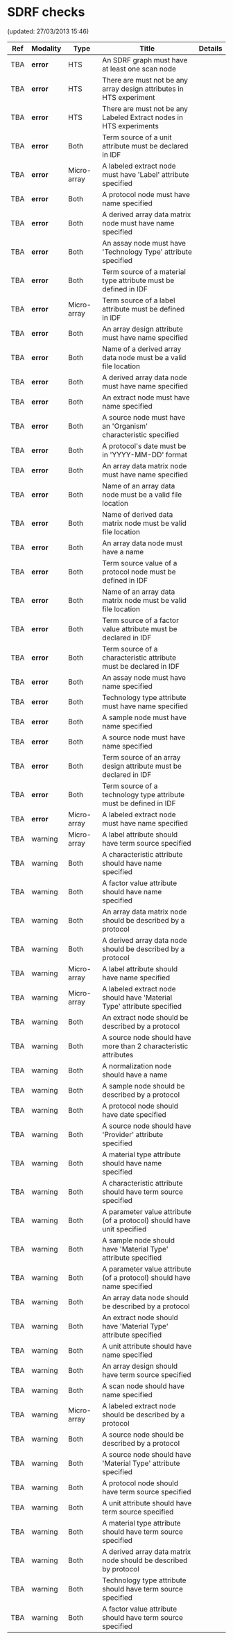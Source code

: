 # SDRF checks
(updated: 27/03/2013 15:46)


|Ref|Modality|Type|Title|Details|
|---|--------|----|-----|-------|
|TBA|**error**|HTS|An SDRF graph must have at least one scan node||
|TBA|**error**|HTS|There are must not be any array design attributes in HTS experiment||
|TBA|**error**|HTS|There are must not be any Labeled Extract nodes in HTS experiments||
|TBA|**error**|Both|Term source of a unit attribute must be declared in IDF||
|TBA|**error**|Micro-array|A labeled extract node must have 'Label' attribute specified||
|TBA|**error**|Both|A protocol node must have name specified||
|TBA|**error**|Both|A derived array data matrix node must have name specified||
|TBA|**error**|Both|An assay node must have 'Technology Type' attribute specified||
|TBA|**error**|Both|Term source of a material type attribute must be defined in IDF||
|TBA|**error**|Micro-array|Term source of a label attribute must be defined in IDF||
|TBA|**error**|Both|An array design attribute must have name specified||
|TBA|**error**|Both|Name of a derived array data node must be a valid file location||
|TBA|**error**|Both|A derived array data node must have name specified||
|TBA|**error**|Both|An extract node must have name specified||
|TBA|**error**|Both|A source node must have an 'Organism' characteristic specified||
|TBA|**error**|Both|A protocol's date must be in 'YYYY-MM-DD' format||
|TBA|**error**|Both|An array data matrix node must have name specified||
|TBA|**error**|Both|Name of an array data node must be a valid file location||
|TBA|**error**|Both|Name of derived data matrix node must be valid file location||
|TBA|**error**|Both|An array data node must have a name||
|TBA|**error**|Both|Term source value of a protocol node must be defined in IDF||
|TBA|**error**|Both|Name of an array data matrix node must be valid file location||
|TBA|**error**|Both|Term source of a factor value attribute must be declared in IDF||
|TBA|**error**|Both|Term source of a characteristic attribute must be declared in IDF||
|TBA|**error**|Both|An assay node must have name specified||
|TBA|**error**|Both|Technology type attribute must have name specified||
|TBA|**error**|Both|A sample node must have name specified||
|TBA|**error**|Both|A source node must have name specified||
|TBA|**error**|Both|Term source of an array design attribute must be declared in IDF||
|TBA|**error**|Both|Term source of a technology type attribute must be defined in IDF||
|TBA|**error**|Micro-array|A labeled extract node must have name specified||
|TBA|warning|Micro-array|A label attribute should have term source specified||
|TBA|warning|Both|A characteristic attribute should have name specified||
|TBA|warning|Both|A factor value attribute should have name specified||
|TBA|warning|Both|An array data matrix node should be described by a protocol||
|TBA|warning|Both|A derived array data node should be described by a protocol||
|TBA|warning|Micro-array|A label attribute should have name specified||
|TBA|warning|Micro-array|A labeled extract node should have 'Material Type' attribute specified||
|TBA|warning|Both|An extract node should be described by a protocol||
|TBA|warning|Both|A source node should have more than 2 characteristic attributes||
|TBA|warning|Both|A normalization node should have a name||
|TBA|warning|Both|A sample node should be described by a protocol||
|TBA|warning|Both|A protocol node should have date specified||
|TBA|warning|Both|A source node should have 'Provider' attribute specified||
|TBA|warning|Both|A material type attribute should have name specified||
|TBA|warning|Both|A characteristic attribute should have term source specified||
|TBA|warning|Both|A parameter value attribute (of a protocol) should have unit specified||
|TBA|warning|Both|A sample node should have 'Material Type' attribute specified||
|TBA|warning|Both|A parameter value attribute (of a protocol) should have name specified||
|TBA|warning|Both|An array data node should be described by a protocol||
|TBA|warning|Both|An extract node should have 'Material Type' attribute specified||
|TBA|warning|Both|A unit attribute should have name specified||
|TBA|warning|Both|An array design should have term source specified||
|TBA|warning|Both|A scan node should have name specified||
|TBA|warning|Micro-array|A labeled extract node should be described by a protocol||
|TBA|warning|Both|A source node should be described by a protocol||
|TBA|warning|Both|A source node should have 'Material Type' attribute specified||
|TBA|warning|Both|A protocol node should have term source specified||
|TBA|warning|Both|A unit attribute should have term source specified||
|TBA|warning|Both|A material type attribute should have term source specified||
|TBA|warning|Both|A derived array data matrix node should be described by protocol||
|TBA|warning|Both|Technology type attribute should have term source specified||
|TBA|warning|Both|A factor value attribute should have term source specified||
